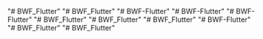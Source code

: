 "# BWF_Flutter" 
"# BWF_Flutter" 
"# BWF-Flutter" 
"# BWF-Flutter" 
"# BWF-Flutter" 
"# BWF_Flutter" 
"# BWF_Flutter" 
"# BWF_Flutter" 
"# BWF-Flutter" 
"# BWF_Flutter" 
"# BWF_Flutter" 
